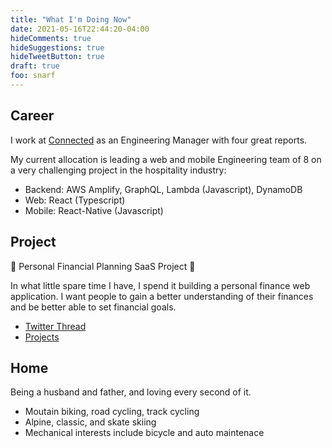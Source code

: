 ```yaml
---
title: "What I'm Doing Now"
date: 2021-05-16T22:44:20-04:00
hideComments: true
hideSuggestions: true
hideTweetButton: true
draft: true
foo: snarf
---
```


## Career
I work at [Connected](https://connected.io) as an Engineering Manager with four great reports.

My current allocation is leading a web and mobile Engineering team of 8 on a very challenging project in the hospitality industry:
- Backend: AWS Amplify, GraphQL, Lambda (Javascript), DynamoDB
- Web: React (Typescript)
- Mobile: React-Native (Javascript)

## Project
🚧 Personal Financial Planning SaaS Project 🚧

In what little spare time I have, I spend it building a personal finance web application.
I want people to gain a better understanding of their finances and be better able to set
financial goals.

- [Twitter Thread](https://twitter.com/MattDeLuco/status/1381814633951072257)
- [Projects](/projects)

## Home
Being a husband and father, and loving every second of it.

- Moutain biking, road cycling, track cycling
- Alpine, classic, and skate skiing
- Mechanical interests include bicycle and auto maintenace